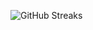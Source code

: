 ![GitHub Streaks](https://github-streaks-mqc9.onrender.com/streak/happilli/image?theme=midnight&cache_bust=1742975073)

